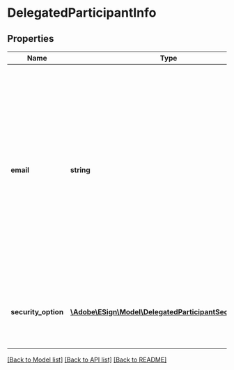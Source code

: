 # DelegatedParticipantInfo

## Properties
Name | Type | Description | Notes
------------ | ------------- | ------------- | -------------
**email** | **string** | Email of the participant. In case of modifying a participant set (PUT) this is a required field. In case of GET, this is the required field and will always be returned unless it is a fax workflow (legacy agreements) that were created using fax as input | [optional] 
**security_option** | [**\Adobe\ESign\\Model\DelegatedParticipantSecurityOption**](DelegatedParticipantSecurityOption.md) | Security options that apply to the participant. This cannot be changed as part of the PUT call | [optional] 

[[Back to Model list]](../README.md#documentation-for-models) [[Back to API list]](../README.md#documentation-for-api-endpoints) [[Back to README]](../README.md)


